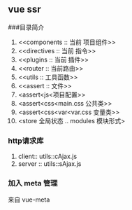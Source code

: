 ## vue ssr
###目录简介
1. <<components :: 当前 项目组件>>
2. <<directives :: 当前 指令>>
3. <<plugins  :: 当前 插件>>
4. <<router :: 当前路由>>
5. <<utils :: 工具函数>>
6. <<assert :: 文件>>
7. <assert<js<项目配置>>
8. <assert<css<main.css 公共类>>
9. <assert<css<var<var.css 变量类>>
10. <store 全局状态 .. modules 模块形式>
### http请求库
1. client:: utils::cAjax.js
2. server :: utils::sAjax.js
### 加入 meta 管理
来自 vue-meta
